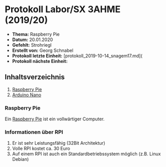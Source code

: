 # Protokoll Labor/SX 3AHME (2019/20)

* **Thema:** Raspberry Pie
* **Datum:** 20.01.2020
* **Gefehlt:** Strohriegl
* **Erstellt von:** Georg Schnabel
* **Protokoll letzte Einheit:** [protokoll_2019-10-14_snagem17.md](
* **Protokoll nächste Einheit:**

## Inhaltsverzeichnis
1. [Raspberry Pie](https://de.wikipedia.org/wiki/Raspberry_Pi)
2. [Arduino Nano](http://www.geeetech.com/wiki/index.php/Arduino_Nano)


### Raspberry Pie
Ein [Raspberry Pie](https://de.wikipedia.org/wiki/Raspberry_Pi) ist ein vollwärtiger Computer.

### Informationen über RPI
1. Er ist sehr Leistungsfähig (32Bit Architektur)
2. Volle RPI kostet ca. 30 Euro
3. Auf einem RPI ist auch ein Standardbetriebssystem möglich (z.B. Linux Debian)
